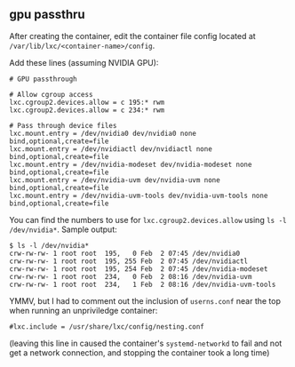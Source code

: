 ## gpu passthru

After creating the container, edit the container file config located at `/var/lib/lxc/<container-name>/config`.

Add these lines (assuming NVIDIA GPU):
```
# GPU passthrough

# Allow cgroup access
lxc.cgroup2.devices.allow = c 195:* rwm
lxc.cgroup2.devices.allow = c 234:* rwm

# Pass through device files
lxc.mount.entry = /dev/nvidia0 dev/nvidia0 none bind,optional,create=file
lxc.mount.entry = /dev/nvidiactl dev/nvidiactl none bind,optional,create=file
lxc.mount.entry = /dev/nvidia-modeset dev/nvidia-modeset none bind,optional,create=file
lxc.mount.entry = /dev/nvidia-uvm dev/nvidia-uvm none bind,optional,create=file
lxc.mount.entry = /dev/nvidia-uvm-tools dev/nvidia-uvm-tools none bind,optional,create=file
```

You can find the numbers to use for `lxc.cgroup2.devices.allow` using `ls -l /dev/nvidia*`. Sample output:
```
$ ls -l /dev/nvidia*
crw-rw-rw- 1 root root  195,   0 Feb  2 07:45 /dev/nvidia0
crw-rw-rw- 1 root root  195, 255 Feb  2 07:45 /dev/nvidiactl
crw-rw-rw- 1 root root  195, 254 Feb  2 07:45 /dev/nvidia-modeset
crw-rw-rw- 1 root root  234,   0 Feb  2 08:16 /dev/nvidia-uvm
crw-rw-rw- 1 root root  234,   1 Feb  2 08:16 /dev/nvidia-uvm-tools
```

YMMV, but I had to comment out the inclusion of `userns.conf` near the top when running an unpriviledge container:
```
#lxc.include = /usr/share/lxc/config/nesting.conf
```
(leaving this line in caused the container's `systemd-networkd` to fail and not get a network connection, and stopping the container took a long time)
